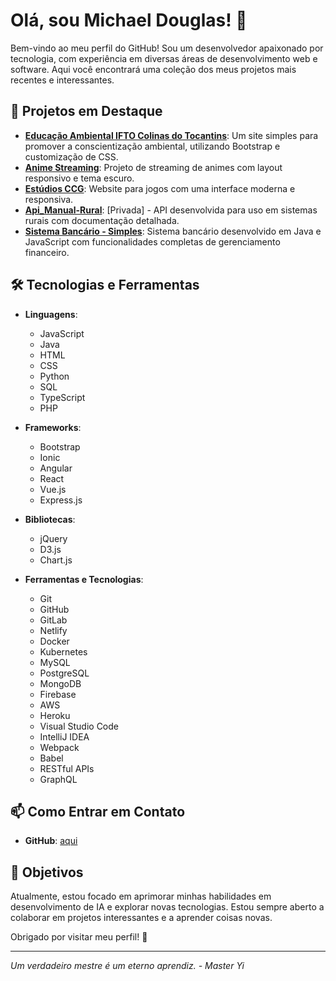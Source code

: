 # Olá, sou Michael Douglas! 👋

Bem-vindo ao meu perfil do GitHub! Sou um desenvolvedor apaixonado por tecnologia, com experiência em diversas áreas de desenvolvimento web e software. Aqui você encontrará uma coleção dos meus projetos mais recentes e interessantes.

## 🚀 Projetos em Destaque

- **[Educação Ambiental IFTO Colinas do Tocantins](https://michaeldouglasca.github.io/Educacao-Ambiental-IFTO-Colinas-do-Tocantins/)**: Um site simples para promover a conscientização ambiental, utilizando Bootstrap e customização de CSS.
- **[Anime Streaming](https://ccg-studios.netlify.app/)**: Projeto de streaming de animes com layout responsivo e tema escuro.
- **[Estúdios CCG](https://ccg-studios.netlify.app/)**: Website para jogos com uma interface moderna e responsiva.
- **[Api_Manual-Rural](#)**: [Privada] - API desenvolvida para uso em sistemas rurais com documentação detalhada.
- **[Sistema Bancário - Simples](https://github.com/MichaelDouglasCA/Sistema-Bancario)**: Sistema bancário desenvolvido em Java e JavaScript com funcionalidades completas de gerenciamento financeiro.

## 🛠 Tecnologias e Ferramentas

- **Linguagens**:
  - JavaScript
  - Java
  - HTML
  - CSS
  - Python
  - SQL
  - TypeScript
  - PHP

- **Frameworks**:
  - Bootstrap
  - Ionic
  - Angular
  - React
  - Vue.js
  - Express.js

- **Bibliotecas**:
  - jQuery
  - D3.js
  - Chart.js

- **Ferramentas e Tecnologias**:
  - Git
  - GitHub
  - GitLab
  - Netlify
  - Docker
  - Kubernetes
  - MySQL
  - PostgreSQL
  - MongoDB
  - Firebase
  - AWS
  - Heroku
  - Visual Studio Code
  - IntelliJ IDEA
  - Webpack
  - Babel
  - RESTful APIs
  - GraphQL

## 📫 Como Entrar em Contato

- **GitHub**: [aqui](https://github.com/MichaelDouglasCA)

## 🎯 Objetivos

Atualmente, estou focado em aprimorar minhas habilidades em desenvolvimento de IA e explorar novas tecnologias. Estou sempre aberto a colaborar em projetos interessantes e a aprender coisas novas.

Obrigado por visitar meu perfil! 🚀

---

*Um verdadeiro mestre é um eterno aprendiz. - Master Yi*
